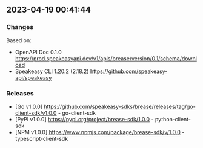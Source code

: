 

## 2023-04-19 00:41:44
### Changes
Based on:
- OpenAPI Doc 0.1.0 https://prod.speakeasyapi.dev/v1/apis/brease/version/0.1/schema/download
- Speakeasy CLI 1.20.2 (2.18.2) https://github.com/speakeasy-api/speakeasy
### Releases
- [Go v1.0.0] https://github.com/speakeasy-sdks/brease/releases/tag/go-client-sdk/v1.0.0 - go-client-sdk
- [PyPI v1.0.0] https://pypi.org/project/brease-sdk/1.0.0 - python-client-sdk
- [NPM v1.0.0] https://www.npmjs.com/package/brease-sdk/v/1.0.0 - typescript-client-sdk